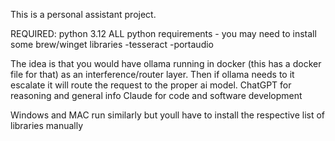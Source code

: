 This is a personal assistant project.

REQUIRED: python 3.12
ALL python requirements - you may need to install some brew/winget libraries
-tesseract
-portaudio

The idea is that you would have ollama running in docker (this has a docker file for that) as an interference/router layer. Then if ollama needs to it escalate it will route the request to the proper ai model.
ChatGPT for reasoning and general info
Claude for code and software development

Windows and MAC run similarly but youll have to install the respective list of libraries manually
